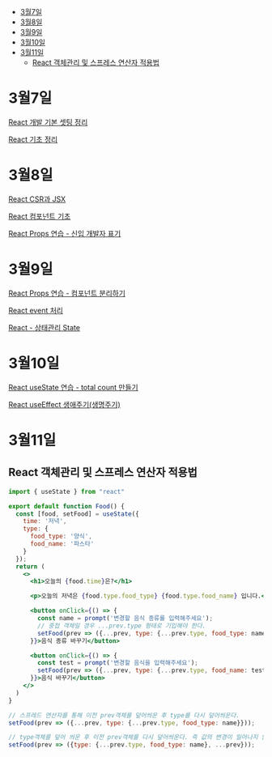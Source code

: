 - [3월7일](#3월7일)
- [3월8일](#3월8일)
- [3월9일](#3월9일)
- [3월10일](#3월10일)
- [3월11일](#3월11일)
  - [React 객체관리 및 스프레스 연산자 적용법](#react-객체관리-및-스프레스-연산자-적용법)


# 3월7일
[React 개발 기본 셋팅 정리](https://velog.io/@wonxx777/React-%EA%B0%9C%EB%B0%9C-%EA%B8%B0%EB%B3%B8-%EC%85%8B%ED%8C%85)

[React 기초 정리](https://velog.io/@wonxx777/React-%EA%B8%B0%EC%B4%88)

# 3월8일
[React CSR과 JSX](https://velog.io/@wonxx777/React-CSR%EA%B3%BC-JSX)

[React 컴포넌트 기초](https://velog.io/@wonxx777/React-%EC%BB%B4%ED%8F%AC%EB%84%8C%ED%8A%B8-%EA%B8%B0%EC%B4%88)

[React Props 연습 - 신입 개발자 표기](https://velog.io/@wonxx777/React-Props-%EC%97%B0%EC%8A%B5-%EC%8B%A0%EC%9E%85-%EA%B0%9C%EB%B0%9C%EC%9E%90-%ED%91%9C%EA%B8%B0)

# 3월9일
[React Props 연습 - 컴포넌트 분리하기](https://velog.io/@wonxx777/React-Props-%EC%97%B0%EC%8A%B5-%EC%BB%B4%ED%8F%AC%EB%84%8C%ED%8A%B8-%EB%B6%84%EB%A6%AC%ED%95%98%EA%B8%B0)

[React event 처리](https://velog.io/@wonxx777/React-event-%EC%B2%98%EB%A6%AC)

[React - 상태관리 State](https://velog.io/@wonxx777/React-%EC%83%81%ED%83%9C%EA%B4%80%EB%A6%AC-State)

# 3월10일
[React useState 연습 - total count 만들기](https://velog.io/@wonxx777/React-useState-%EC%97%B0%EC%8A%B5-total-count-%EB%A7%8C%EB%93%A4%EA%B8%B0)

[React useEffect 생애주기(생명주기)](https://velog.io/@wonxx777/React-useEffect-%EC%83%9D%EC%95%A0%EC%A3%BC%EA%B8%B0%EC%83%9D%EB%AA%85%EC%A3%BC%EA%B8%B0)

# 3월11일
## React 객체관리 및 스프레스 연산자 적용법

```jsx
import { useState } from "react"

export default function Food() {
  const [food, setFood] = useState({
    time: '저녁',
    type: {
      food_type: '양식',
      food_name: '파스타'
    }
  });
  return (
    <>
      <h1>오늘의 {food.time}은?</h1>

      <p>오늘의 저녁은 {food.type.food_type} {food.type.food_name} 입니다.</p>

      <button onClick={() => {
        const name = prompt('변경할 음식 종류를 입력해주세요');
        // 중첩 객체일 경우 ...prev.type 형태로 기입해야 한다.
        setFood(prev => ({...prev, type: {...prev.type, food_type: name}}));
      }}>음식 종류 바꾸기</button>

      <button onClick={() => {
        const test = prompt('변경할 음식을 입력해주세요');
        setFood(prev => ({...prev, type: {...prev.type, food_name: test}}))
      }}>음식 바꾸기</button>
    </>
  )
}
```

```jsx
// 스프레드 연산자를 통해 이전 prev객체를 덮어씌운 후 type를 다시 덮어씌운다.
setFood(prev => ({...prev, type: {...prev.type, food_type: name}}));

// type객체를 덮어 씌운 후 이전 prev객체를 다시 덮어씌운다. 즉 값의 변경이 일어나지 않는다.
setFood(prev => ({type: {...prev.type, food_type: name}, ...prev}));
```